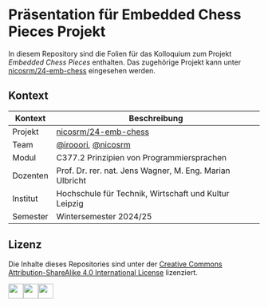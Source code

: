 # Präsentation für Embedded Chess Pieces Projekt

In diesem Repository sind die Folien für das Kolloquium zum Projekt *Embedded Chess Pieces* enthalten. Das zugehörige Projekt kann unter [nicosrm/24-emb-chess](https://github.com/nicosrm/24-emb-chess/) eingesehen werden.


## Kontext

| Kontext  | Beschreibung                                                                        |
|----------|-------------------------------------------------------------------------------------|
| Projekt  | [nicosrm/24-emb-chess](https://github.com/nicosrm/24-emb-chess/)                    |
| Team     | [@irooori](https://github.com/irooori), [@nicosrm](https://github.com/nicosrm)      |
| Modul    | C377.2 Prinzipien von Programmiersprachen                                           |
| Dozenten | Prof. Dr. rer. nat. Jens Wagner, M. Eng. Marian Ulbricht                            |
| Institut | Hochschule für Technik, Wirtschaft und Kultur Leipzig                               |
| Semester | Wintersemester 2024/25                                                              |


## Lizenz

Die Inhalte dieses Repositories sind unter der [Creative Commons Attribution-ShareAlike 4.0 International License](./LICENSE) lizenziert.

<img src="https://mirrors.creativecommons.org/presskit/icons/cc.xlarge.png" width="30" /><img src="https://mirrors.creativecommons.org/presskit/icons/by.xlarge.png" width="30" /><img src="https://mirrors.creativecommons.org/presskit/icons/sa.xlarge.png" width="30" />
<!-- <img src="https://mirrors.creativecommons.org/presskit/icons/nc.xlarge.png" width="30" /> -->
